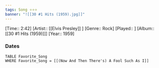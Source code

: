 ```yaml
---
tags: Song ⭐⭐⭐ 
banner: "![[30 #1 Hits (1959).jpg]]"
---
```

[Time:: 2:42]
[Artist:: [[Elvis Presley]] ]
[Genre:: Rock]
[Played:: ]
[Album:: [[30 #1 Hits (1959)]]]
[Year:: 1959]
### Dates
````dataview
TABLE Favorite_Song
WHERE Favorite_Song = [[(Now And Then There's) A Fool Such As I]]
````